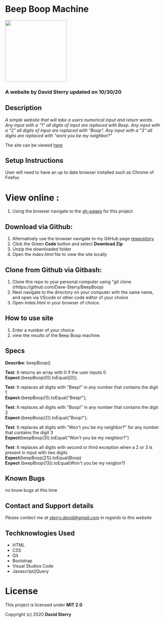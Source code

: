 # Beep Boop Machine
<img src="https://github.com/Dave-Sterry.png" width="200px" height="auto">

### A website by David Sterry updated on 10/30/20
## Description

_A simple website that will take a users numerical input and return words. Any input with a "1" all digits of input are replaced with Beep. Any input with a "2" all digits of input are replaced with "Boop". Any input with a "3" all digits are replaced with  "wont you be my neighbor?"_

The site can be viewed [here](https://dave-sterry.github.io/BeepBoop/)

## Setup Instructions
 User will need to have an up to date browser installed such as Chrome of Firefox
 # View online :
1. Using the browser navigate to the [gh-pages](https://dave-sterry.github.io/BeepBoop/) for this project
## Download via Github:
1. Alternatively use the browser navigate to my GitHub page [respository](https://github.com/Dave-Sterry/BeepBoop)
2. Click the Green **Code** button and select **Download Zip**
3. Unzip the downloaded folder
4. Open the _index.html_ file to view the site locally
## Clone from Github via Gitbash:
1. Clone this repo to your personal computer using "git clone (rhttps://github.com/Dave-Sterry/BeepBoop)
2. Next navigate to the directory on your computer with the same name, and open via VScode or other code editor of your choice
3. Open index.html in your browser of choice. 
## How to use site
1. Enter a number of your choice
2. view the results of the Beep Boop machine. 

## Specs

**Describe**: beepBoop()

**Test**: It returns an array with 0 if the user inputs 0  
**Expect**:(beepBoop(0)).toEqual([0]);

**Test**: It replaces all digits  with "Beep!" in any number that contains the digit 1  
**Expect**:(beepBoop(1)).toEqual("Beep!");

**Test**: It replaces all digits  with "Boop!" in any number that contains the digit 2  
**Expect**:(beepBoop(2)).toEqual("Boop!");

**Test**: It replaces all digits  with "Won't you be my neighbor?" for any number that contains the digit 3  
**Expect**(beepBoop(3)).toEqual("Won't you be my neighbor?")

**Test**: It replaces all digits with second or third exception when a 2 or 3 is present in input with two digits    
**Expect**(beepBoop(21)).toEqual(Boop)   
**Expect** (beepBoop(13)).toEqual(Won't you be my neigbor?)

## Known Bugs
no know bugs at this time

## Contact and Support details

_Please contact me at sterry.david@gmail.com in regards to this website_

## Techknowlogies Used

* HTML
* CSS
* Git
* Bootstrap
* Visual Studios Code
* Javascript/jQuery

# License

This project is licensed under **MIT 2.0**

Copyright (c) 2020 **David Sterry**